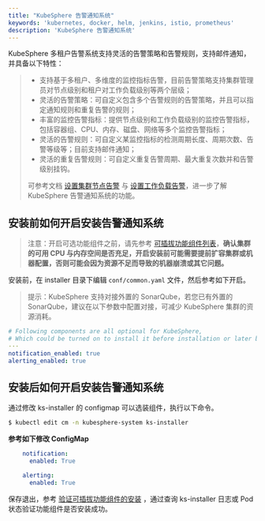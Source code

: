 ```yaml
---
title: "KubeSphere 告警通知系统"
keywords: 'kubernetes, docker, helm, jenkins, istio, prometheus'
description: 'KubeSphere 告警通知系统'
---
```


KubeSphere 多租户告警系统支持灵活的告警策略和告警规则，支持邮件通知，并具备以下特性：


> - 支持基于多租户、多维度的监控指标告警，目前告警策略支持集群管理员对节点级别和租户对工作负载级别等两个层级；
> - 灵活的告警策略：可自定义包含多个告警规则的告警策略，并且可以指定通知规则和重复告警的规则；
> - 丰富的监控告警指标：提供节点级别和工作负载级别的监控告警指标，包括容器组、CPU、内存、磁盘、网络等多个监控告警指标；
> - 灵活的告警规则：可自定义某监控指标的检测周期长度、周期次数、告警等级等；目前支持邮件通知；
> - 灵活的重复告警规则：可自定义重复告警周期、最大重复次数并和告警级别挂钩。
>
> 可参考文档 [设置集群节点告警](../../monitoring/alert-policy) 与 [设置工作负载告警](../../monitoring/workload-alert-policy)，进一步了解 KubeSphere 告警通知系统的功能。

## 安装前如何开启安装告警通知系统

> 注意：开启可选功能组件之前，请先参考 [可插拔功能组件列表](../../installation/intro/#可插拔功能组件列表)，**确认集群的可用 CPU 与内存空间是否充足，开启安装前可能需要提前扩容集群或机器配置，否则可能会因为资源不足而导致的机器崩溃或其它问题。**

安装前，在 installer 目录下编辑 `conf/common.yaml` 文件，然后参考如下开启。

> 提示：KubeSphere 支持对接外置的 SonarQube，若您已有外置的 SonarQube，建议在以下参数中配置对接，可减少 KubeSphere 集群的资源消耗。

```yaml
# Following components are all optional for KubeSphere,
# Which could be turned on to install it before installation or later by updating its value to true
···
notification_enabled: true
alerting_enabled: true
```

## 安装后如何开启安装告警通知系统

通过修改 ks-installer 的 configmap 可以选装组件，执行以下命令。

```bash
$ kubectl edit cm -n kubesphere-system ks-installer
```

**参考如下修改 ConfigMap**

```yaml
    notification:
      enabled: True

    alerting:
      enabled: True
```

保存退出，参考 [验证可插拔功能组件的安装](../verify-components) ，通过查询 ks-installer 日志或 Pod 状态验证功能组件是否安装成功。
